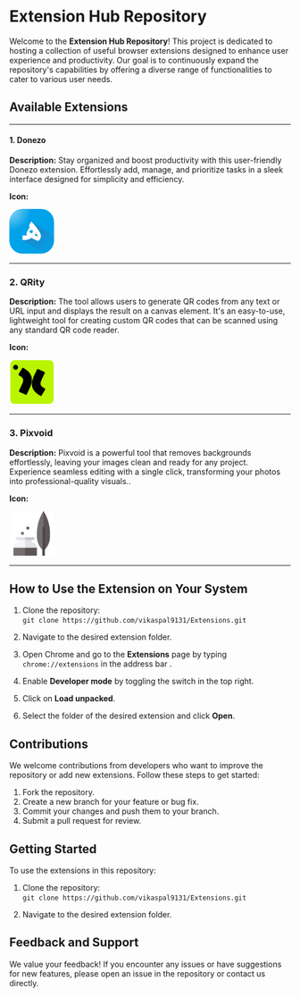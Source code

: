 # Extension Hub Repository

Welcome to the **Extension Hub Repository**! This project is dedicated to hosting a collection of useful browser extensions designed to enhance user experience and productivity. Our goal is to continuously expand the repository's capabilities by offering a diverse range of functionalities to cater to various user needs.

## Available Extensions

---
#### 1. Donezo
**Description:** Stay organized and boost productivity with this user-friendly Donezo extension. Effortlessly add, manage, and prioritize tasks in a sleek interface designed for simplicity and efficiency.  

**Icon:** 

<img src="/Donezo/icon.png" alt="Dark Mode Toggle" width="80" height="80"/>


---

### 2. QRity
**Description:** The tool allows users to generate QR codes from any text or URL input and displays the result on a canvas element. It's an easy-to-use, lightweight tool for creating custom QR codes that can be scanned using any standard QR code reader.

**Icon:** 

<img src="/QRity/icon.png" alt="Dark Mode Toggle" width="80" height="80"/>

---
### 3. Pixvoid
**Description:** Pixvoid is a powerful tool that removes backgrounds effortlessly, leaving your images clean and ready for any project. Experience seamless editing with a single click, transforming your photos into professional-quality visuals..

**Icon:** 

<img src="/Pixvoid/icon.png" alt="Dark Mode Toggle" width="80" height="80"/>


---

## How to Use the Extension on Your System

1. Clone the repository:  
   `git clone https://github.com/vikaspal9131/Extensions.git`

2. Navigate to the desired extension folder.

3. Open Chrome and go to the **Extensions** page by typing `chrome://extensions` in the address bar .

4. Enable **Developer mode** by toggling the switch in the top right.

5. Click on **Load unpacked**.

6. Select the folder of the desired extension and click **Open**.

## Contributions

We welcome contributions from developers who want to improve the repository or add new extensions. Follow these steps to get started:

1. Fork the repository.
2. Create a new branch for your feature or bug fix.
3. Commit your changes and push them to your branch.
4. Submit a pull request for review.

## Getting Started

To use the extensions in this repository:

1. Clone the repository:  
    `git clone https://github.com/vikaspal9131/Extensions.git`

2. Navigate to the desired extension folder.



## Feedback and Support

We value your feedback! If you encounter any issues or have suggestions for new features, please open an issue in the repository or contact us directly.

